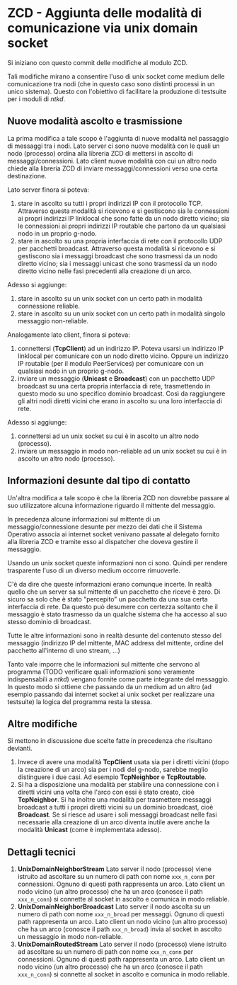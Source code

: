 # ZCD - Aggiunta delle modalità di comunicazione via unix domain socket

Si iniziano con questo commit delle modifiche al modulo ZCD.

Tali modifiche mirano a consentire l'uso di unix socket come medium delle comunicazione tra nodi (che in questo caso
sono distinti processi in un unico sistema). Questo con l'obiettivo di facilitare la produzione di testsuite per
i moduli di *ntkd*.

## Nuove modalità ascolto e trasmissione

La prima modifica a tale scopo è l'aggiunta di nuove modalità nel passaggio di messaggi tra i nodi.
Lato server ci sono nuove modalità con le quali un nodo (processo) ordina alla libreria ZCD di
mettersi in ascolto di messaggi/connessioni. Lato client nuove modalità con cui un altro nodo
chiede alla libreria ZCD di inviare messaggi/connessioni verso una certa destinazione.

Lato server finora si poteva:

1.  stare in ascolto su tutti i propri indirizzi IP con il protocollo TCP. Attraverso questa
    modalità si ricevono e si gestiscono sia le connessioni ai propri indirizzi IP linklocal
    che sono fatte da un nodo diretto vicino; sia le connessioni ai propri indirizzi IP routable
    che partono da un qualsiasi nodo in un proprio g-nodo.
1.  stare in ascolto su una propria interfaccia di rete con il protocollo UDP per pacchetti broadcast.
    Attraverso questa modalità si ricevono e si gestiscono sia i messaggi broadcast che sono trasmessi
    da un nodo diretto vicino; sia i messaggi unicast che sono trasmessi da un nodo diretto vicino
    nelle fasi precedenti alla creazione di un arco.

Adesso si aggiunge:

1.  stare in ascolto su un unix socket con un certo path in modalità connessione reliable.
1.  stare in ascolto su un unix socket con un certo path in modalità singolo messaggio non-reliable.

Analogamente lato client, finora si poteva:

1.  connettersi (**TcpClient**) ad un indirizzo IP. Poteva usarsi un indirizzo IP linklocal per
    comunicare con un nodo diretto vicino. Oppure un indirizzo IP routable (per il modulo PeerServices)
    per comunicare con un qualsiasi nodo in un proprio g-nodo.
1.  inviare un messaggio (**Unicast** e **Broadcast**) con un pacchetto UDP broadcast su una certa
    propria interfaccia di rete, trasmettendo in questo modo su uno specifico dominio broadcast.
    Così da raggiungere gli altri nodi diretti vicini che erano in ascolto su una loro interfaccia di rete.

Adesso si aggiunge:

1.  connettersi ad un unix socket su cui è in ascolto un altro nodo (processo).
1.  inviare un messaggio in modo non-reliable ad un unix socket su cui è in ascolto un altro nodo (processo).

## Informazioni desunte dal tipo di contatto

Un'altra modifica a tale scopo è che la libreria ZCD non dovrebbe passare al suo
utilizzatore alcuna informazione riguardo il mittente del messaggio.

In precedenza alcune informazioni sul mittente di un messaggio/connessione desunte per mezzo dei
dati che il Sistema Operativo associa ai internet socket venivano passate al delegato fornito
alla libreria ZCD e tramite esso al dispatcher che doveva gestire il messaggio.

Usando un unix socket queste informazioni non ci sono. Quindi per rendere trasparente l'uso
di un diverso medium occorre rimuoverle.

C'è da dire che queste informazioni erano comunque incerte.
In realtà quello che un server sa sul mittente di un pacchetto che riceve
è zero. Di sicuro sa solo che è stato "percepito" un pacchetto da una sua
certa interfaccia di rete. Da questo può desumere con certezza soltanto che
il messaggio è stato trasmesso da un qualche sistema che ha accesso al suo
stesso dominio di broadcast.

Tutte le altre informazioni sono in realtà desunte del contenuto stesso del
messaggio (indirizzo IP del mittente, MAC address del mittente, ordine del
pacchetto all'interno di uno stream, ...)

Tanto vale imporre che le informazioni sul mittente che servono al programma
(TODO verificare quali informazioni sono veramente indispensabili a *ntkd*)
vengano fornite come parte integrante del messaggio.
In questo modo si ottiene che passando da un medium ad un altro (ad esempio
passando dai internet socket ai unix socket per realizzare una testsuite)
la logica del programma resta la stessa.

## Altre modifiche

Si mettono in discussione due scelte fatte in precedenza che risultano devianti.

1.  Invece di avere una modalità **TcpClient** usata sia per i diretti vicini (dopo la creazione di un arco)
    sia per i nodi del g-nodo, sarebbe meglio distinguere i due casi. Ad esempio **TcpNeighbor** e **TcpRoutable**.
1.  Si ha a disposizione una modalità per stabilire una connessione con i diretti vicini una volta che l'arco
    con essi è stato creato, cioè **TcpNeighbor**. Si ha inoltre una modalità per trasmettere messaggi broadcast
    a tutti i propri diretti vicini su un dominio broadcast, cioè **Broadcast**. Se si riesce ad usare i soli
    messaggi broadcast nelle fasi necessarie alla creazione di un arco diventa inutile avere anche
    la modalità **Unicast** (come è implementata adesso).

## Dettagli tecnici

1.  **UnixDomainNeighborStream** Lato server il nodo (processo) viene istruito ad ascoltare su un numero di path con
    nome `xxx_n_conn` per connessioni. Ognuno di questi path rappresenta un arco. Lato client un nodo vicino (un altro processo)
    che ha un arco (conosce il path `xxx_n_conn`) si connette al socket in ascolto e comunica in modo reliable.
1.  **UnixDomainNeighborBroadcast** Lato server il nodo ascolta su un numero di path con nome `xxx_n_broad` per messaggi.
    Ognuno di questi path rappresenta un arco. Lato client un nodo vicino (un altro processo) che ha un arco
    (conosce il path `xxx_n_broad`) invia al socket in ascolto un messaggio in modo non-reliable.
1.  **UnixDomainRoutedStream** Lato server il nodo (processo) viene istruito ad ascoltare su un numero di path con
    nome `xxx_n_conn` per connessioni. Ognuno di questi path rappresenta un arco. Lato client un nodo vicino (un altro processo)
    che ha un arco (conosce il path `xxx_n_conn`) si connette al socket in ascolto e comunica in modo reliable.


